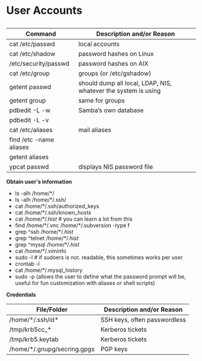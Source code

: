 # User Accounts

##

| Command                 | Description and/or Reason                                      |
| ----------------------- | -------------------------------------------------------------- |
| cat /etc/passwd         | local accounts                                                 |
| cat /etc/shadow         | password hashes on Linux                                       |
| /etc/security/passwd    | password hashes on AIX                                         |
| cat /etc/group          | groups (or /etc/gshadow)                                       |
| getent passwd           | should dump all local, LDAP, NIS, whatever the system is using |
| getent group            | same for groups                                                |
| pdbedit -L -w           | Samba’s own database                                           |
| pdbedit -L -v           | ​                                                              |
| cat /etc/aliases        | mail aliases                                                   |
| find /etc -name aliases | ​                                                              |
| getent aliases          | ​                                                              |
| ypcat passwd            | displays NIS password file                                     |

**Obtain user's information**

* ls -alh /home/\*/
* ls -alh /home/\*/.ssh/
* cat /home/\*/.ssh/authorized\_keys
* cat /home/\*/.ssh/known\_hosts
* cat /home/\*/._hist_ # you can learn a lot from this
* find /home/\*/.vnc /home/\*/.subversion -type f
* grep ^ssh /home/\*/._hist_
* grep ^telnet /home/\*/._hist_
* grep ^mysql /home/\*/._hist_
* cat /home/\*/.viminfo
* sudo -l # if sudoers is not. readable, this sometimes works per user
* crontab -l
* cat /home/\*/.mysql\_history
* sudo -p (allows the user to define what the password prompt will be, useful for fun customization with aliases or shell scripts)

**Credentials**

| File/Folder                  | Description and/or Reason    |
| ---------------------------- | ---------------------------- |
| /home/\*/.ssh/id\*           | SSH keys, often passwordless |
| /tmp/krb5cc\_\*              | Kerberos tickets             |
| /tmp/krb5.keytab             | Kerberos tickets             |
| /home/\*/.gnupg/secring.gpgs | PGP keys                     |
